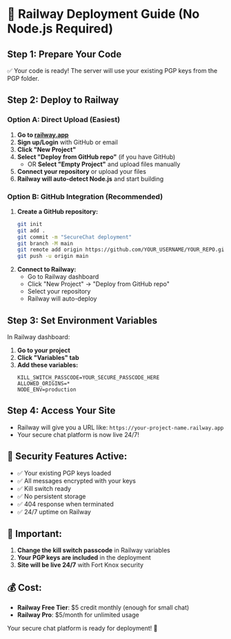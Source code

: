 # 🚀 Railway Deployment Guide (No Node.js Required)

## Step 1: Prepare Your Code
✅ Your code is ready! The server will use your existing PGP keys from the PGP folder.

## Step 2: Deploy to Railway

### Option A: Direct Upload (Easiest)
1. **Go to [railway.app](https://railway.app)**
2. **Sign up/Login** with GitHub or email
3. **Click "New Project"**
4. **Select "Deploy from GitHub repo"** (if you have GitHub)
   - OR **Select "Empty Project"** and upload files manually
5. **Connect your repository** or upload your files
6. **Railway will auto-detect Node.js** and start building

### Option B: GitHub Integration (Recommended)
1. **Create a GitHub repository:**
   ```bash
   git init
   git add .
   git commit -m "SecureChat deployment"
   git branch -M main
   git remote add origin https://github.com/YOUR_USERNAME/YOUR_REPO.git
   git push -u origin main
   ```
2. **Connect to Railway:**
   - Go to Railway dashboard
   - Click "New Project" → "Deploy from GitHub repo"
   - Select your repository
   - Railway will auto-deploy

## Step 3: Set Environment Variables
In Railway dashboard:
1. **Go to your project**
2. **Click "Variables" tab**
3. **Add these variables:**
   ```
   KILL_SWITCH_PASSCODE=YOUR_SECURE_PASSCODE_HERE
   ALLOWED_ORIGINS=*
   NODE_ENV=production
   ```

## Step 4: Access Your Site
- Railway will give you a URL like: `https://your-project-name.railway.app`
- Your secure chat platform is now live 24/7!

## 🔐 Security Features Active:
- ✅ Your existing PGP keys loaded
- ✅ All messages encrypted with your keys
- ✅ Kill switch ready
- ✅ No persistent storage
- ✅ 404 response when terminated
- ✅ 24/7 uptime on Railway

## 🚨 Important:
1. **Change the kill switch passcode** in Railway variables
2. **Your PGP keys are included** in the deployment
3. **Site will be live 24/7** with Fort Knox security

## 💰 Cost:
- **Railway Free Tier**: $5 credit monthly (enough for small chat)
- **Railway Pro**: $5/month for unlimited usage

Your secure chat platform is ready for deployment! 🎉
